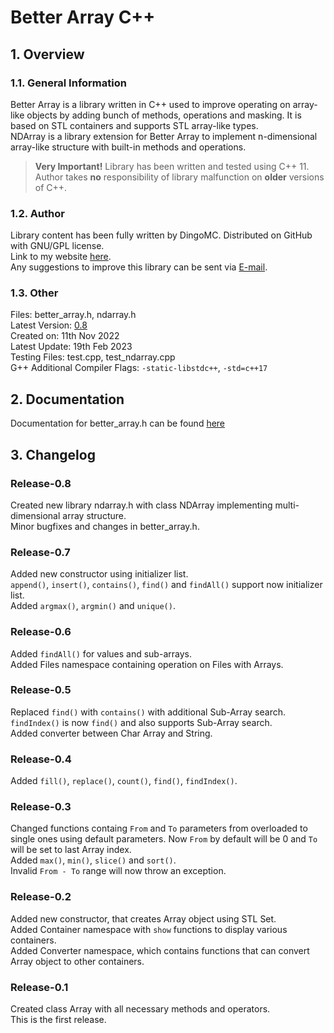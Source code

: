 # Better Array C++

## 1. Overview

### 1.1. General Information

Better Array is a library written in C++ used to improve operating on array-like objects by adding bunch of methods, operations and masking. It is based on STL containers and supports STL array-like types.  
NDArray is a library extension for Better Array to implement n-dimensional array-like structure with built-in methods and operations.

> **Very Important!** Library has been written and tested using C++ 11. Author takes **no** responsibility of library malfunction on **older** versions of C++.

### 1.2. Author

Library content has been fully written by DingoMC. Distributed on GitHub with GNU/GPL license.  
Link to my website [here](https://www.dingomc.net).  
Any suggestions to improve this library can be sent via [E-mail](https://www.dingomc.net/contact.html).

### 1.3. Other

Files: better_array.h, ndarray.h  
Latest Version: [0.8](#release-08)  
Created on: 11th Nov 2022  
Latest Update: 19th Feb 2023  
Testing Files: test.cpp, test_ndarray.cpp  
G++ Additional Compiler Flags: `-static-libstdc++`, `-std=c++17`

## 2. Documentation

Documentation for better_array.h can be found [here](https://www.dingomc.net/documentation/better_array.html)

## 3. Changelog

### Release-0.8

Created new library ndarray.h with class NDArray implementing multi-dimensional array structure.  
Minor bugfixes and changes in better_array.h.

### Release-0.7

Added new constructor using initializer list.  
`append()`, `insert()`, `contains()`, `find()` and `findAll()` support now initializer list.  
Added `argmax()`, `argmin()` and `unique()`.

### Release-0.6

Added `findAll()` for values and sub-arrays.  
Added Files namespace containing operation on Files with Arrays.

### Release-0.5

Replaced `find()` with `contains()` with additional Sub-Array search.  
`findIndex()` is now `find()` and also supports Sub-Array search.  
Added converter between Char Array and String.

### Release-0.4

Added `fill()`, `replace()`, `count()`, `find()`, `findIndex()`.

### Release-0.3

Changed functions containg `From` and `To` parameters from overloaded to single ones using default parameters. Now `From` by default will be 0 and `To` will be set to last Array index.  
Added `max()`, `min()`, `slice()` and `sort()`.  
Invalid `From - To` range will now throw an exception.

### Release-0.2

Added new constructor, that creates Array object using STL Set.  
Added Container namespace with `show` functions to display various containers.  
Added Converter namespace, which contains functions that can convert Array object to other containers.

### Release-0.1

Created class Array with all necessary methods and operators.  
This is the first release.
